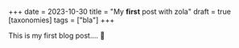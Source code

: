 +++
date = 2023-10-30
title = "My <b>first</b> post with zola"
draft = true
[taxonomies]
tags = ["bla"]
+++

This is my first blog post.... 🤔